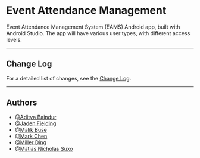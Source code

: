 
# Event Attendance Management

Event Attendance Management System (EAMS) Android app, built with Android Studio. The app will have various user types, with different access levels.


---

## Change Log

For a detailed list of changes, see the [Change Log](CHANGELOG.md).

---

## Authors

- [@Aditya Baindur](https://www.github.com/Aditya-Baindur)
- [@Jaden Fielding](https://www.github.com/JadenF404)
- [@Malik Buse](https://www.github.com/mbuse045)
- [@Mark Chen](https://www.github.com/marks-code)
- [@Miller Ding](https://www.github.com/mding022)
- [@Matias Nicholas Suxo](https://www.github.com/matias-io)

